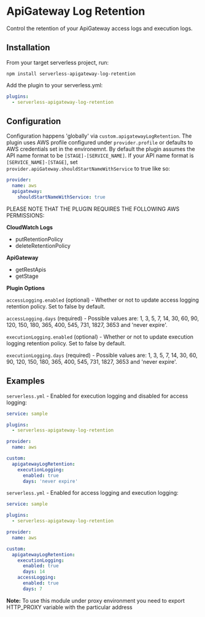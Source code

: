 # ApiGateway Log Retention

Control the retention of your ApiGateway access logs and execution logs.

## Installation
From your target serverless project, run:

`npm install serverless-apigateway-log-retention`

Add the plugin to your serverless.yml:
```yml
plugins:
  - serverless-apigateway-log-retention
```

## Configuration
Configuration happens 'globally' via `custom.apigatewayLogRetention`. The plugin uses AWS profile configured under `provider.profile` or defaults to AWS credentials set in the environemnt. By default the plugin assumes the API name format to be `[STAGE]-[SERVICE_NAME]`. If your API name format is `[SERVICE_NAME]-[STAGE]`, set `provider.apiGateway.shouldStartNameWithService` to true like so:
```yml
provider:
  name: aws
  apigateway:
    shouldStartNameWithService: true
```

PLEASE NOTE THAT THE PLUGIN REQUIRES THE FOLLOWING AWS PERMISSIONS:

**CloudWatch Logs**
* putRetentionPolicy
* deleteRetentionPolicy

**ApiGateway**
* getRestApis
* getStage

**Plugin Options**

`accessLogging.enabled` (optional) - Whether or not to update access logging retention policy. Set to false by default.

`accessLogging.days` (required) - Possible values are: 1, 3, 5, 7, 14, 30, 60, 90, 120, 150, 180, 365, 400, 545, 731, 1827, 3653 and 'never expire'.

`executionLogging.enabled` (optional) - Whether or not to update execution logging retention policy. Set to false by default.

`executionLogging.days` (required) - Possible values are: 1, 3, 5, 7, 14, 30, 60, 90, 120, 150, 180, 365, 400, 545, 731, 1827, 3653 and 'never expire'.

## Examples
`serverless.yml` - Enabled for execution logging and disabled for access logging:
```yml
service: sample

plugins:
  - serverless-apigateway-log-retention

provider:
  name: aws

custom:
  apigatewayLogRetention:
    executionLogging:
      enabled: true
      days: 'never expire'
```
`serverless.yml` - Enabled for access logging and execution logging:
```yml
service: sample

plugins:
  - serverless-apigateway-log-retention

provider:
  name: aws

custom:
  apigatewayLogRetention:
    executionLogging:
      enabled: true
      days: 14
    accessLogging:
      enabled: true
      days: 7
```

**Note:** To use this module under proxy environment you need to export HTTP_PROXY variable with the particular address 